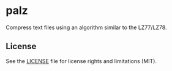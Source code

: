 # palz

Compress text files using an algorithm similar to the LZ77/LZ78.


## License

See the [LICENSE](LICENSE.md) file for license rights and limitations (MIT).
